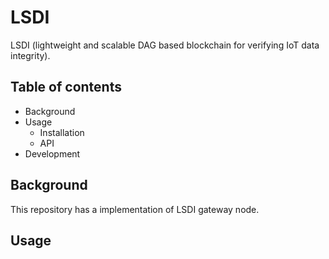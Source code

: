 # LSDI

LSDI (lightweight and scalable DAG based blockchain for verifying IoT data integrity).


## Table of contents
- Background
- Usage
    - Installation
    - API
- Development

## Background

This repository has a implementation of LSDI gateway node. 

## Usage